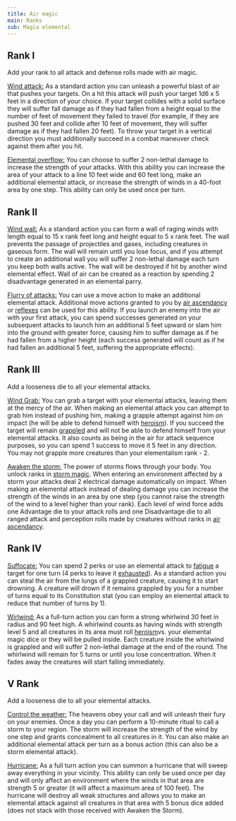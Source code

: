 ```yaml
---
title: Air magic
main: Ranks
sub: Magia elemental
---
```

## Rank I 

Add your rank to all attack and defense rolls made with air magic.

<u>Wind attack:</u> As a standard action you can unleash a powerful blast of air that pushes your targets. On a hit this attack will push your target 1d6 x 5 feet in a direction of your choice. If your target collides with a solid surface they will suffer fall damage as if they had fallen from a height equal to the number of feet of movement they failed to travel (for example, if they are pushed 30 feet and collide after 10 feet of movement, they will suffer damage as if they had fallen 20 feet). To throw your target in a vertical direction you must additionally succeed in a combat maneuver check against them after you hit.

<u>Elemental overflow:</u> You can choose to suffer 2 non-lethal damage to increase the strength of your attacks. With this ability you can increase the area of your attack to a line 10 feet wide and 60 feet long, make an additional elemental attack, or increase the strength of winds in a 40-foot area by one step. This ability can only be used once per turn.

## Rank II

<u>Wind wall:</u> As a standard action you can form a wall of raging winds with length equal to 15 x rank feet long and height equal to 5 x rank feet. The wall prevents the passage of projectiles and gases, including creatures in gaseous form. The wall will remain until you lose focus, and if you attempt to create an additional wall you will suffer 2 non-lethal damage each turn you keep both walls active. The wall will be destroyed if hit by another wind elemental effect. Wall of air can be created as a reaction by spending 2 disadvantage generated in an elemental parry.

<u>Flurry of attacks:</u> You can use a move action to make an additional elemental attack. Additional move actions granted to you by [air ascendancy](https://raldamain.com/rules/Rangos/Ascendencias/ascendencia%20de%20fuego.html) or [reflexes](https://raldamain.com/rules/Rangos/Combate/reflejos.html) can be used for this ability. If you launch an enemy into the air with your first attack, you can spend successes generated on your subsequent attacks to launch him an additional 5 feet upward or slam him into the ground with greater force, causing him to suffer damage as if he had fallen from a higher height (each success generated will count as if he had fallen an additional 5 feet, suffering the appropriate effects).

## Rank III 

Add a looseness die to all your elemental attacks. 

<u>Wind Grab:</u> You can grab a target with your elemental attacks, leaving them at the mercy of the air. When making an elemental attack you can attempt to grab him instead of pushing him, making a grapple attempt against him on impact (he will be able to defend himself with [heroism](https://raldamain.com/rules/Crear%20personajes/talentos.html#hero%C3%ADsmo-fue)). If you succeed the target will remain [grappled](https://raldamain.com/rules/Reglas%20principales/Efectos%20de%20estado.html#agarrada) and will not be able to defend himself from your elemental attacks. It also counts as being in the air for attack sequence purposes, so you can spend 1 success to move it 5 feet in any direction. You may not grapple more creatures than your elementalism rank - 2.

<u>Awaken the storm:</u> The power of storms flows through your body. You unlock ranks in [storm magic](https://raldamain.com/rules/Rangos/Elementalismo/magia%20de%20tormenta.html). When entering an environment affected by a storm your attacks deal 2 electrical damage automatically on impact. When making an elemental attack instead of dealing damage you can increase the strength of the winds in an area by one step (you cannot raise the strength of the wind to a level higher than your rank). Each level of wind force adds one Advantage die to your attack rolls and one Disadvantage die to all ranged attack and perception rolls made by creatures without ranks in [air ascendancy](https://raldamain.com/rules/Rangos/Ascendencias/ascendencia%20de%20aire.html).

## Rank IV 

<u>Suffocate:</u> You can spend 2 perks or use an elemental attack to [fatigue](https://raldamain.com/rules/Reglas%20principales/Efectos%20de%20estado.html#fatigada) a target for one turn (4 perks to leave it [exhausted](https://raldamain.com/rules/Reglas%20principales/Efectos%20de%20estado.html#exhausta)). As a standard action you can steal the air from the lungs of a grappled creature, causing it to start drowning. A creature will drown if it remains grappled by you for a number of turns equal to its Constitution stat (you can employ an elemental attack to reduce that number of turns by 1).

<u>Wirlwind:</u> As a full-turn action you can form a strong whirlwind 30 feet in radius and 90 feet high. A whirlwind counts as having winds with strength level 5 and all creatures in its area must roll [heroism](https://raldamain.com/rules/Crear%20personajes/talentos.html#hero%C3%ADsmo-fue)vs. your elemental magic dice or they will be pulled inside. Each creature inside the whirlwind is grappled and will suffer 2 non-lethal damage at the end of the round. The whirlwind will remain for 5 turns or until you lose concentration. When it fades away the creatures will start falling immediately.

## V Rank 

Add a looseness die to all your elemental attacks. 

<u>Control the weather:</u> The heavens obey your call and will unleash their fury on your enemies. Once a day you can perform a 10-minute ritual to call a storm to your region. The storm will increase the strength of the wind by one step and grants concealment to all creatures in it. You can also make an additional elemental attack per turn as a bonus action (this can also be a storm elemental attack). 

<u>Hurricane:</u> As a full turn action you can summon a hurricane that will sweep away everything in your vicinity. This ability can only be used once per day and will only affect an environment where the winds in that area are strength 5 or greater (it will affect a maximum area of 100 feet). The hurricane will destroy all weak structures and allows you to make an elemental attack against all creatures in that area with 5 bonus dice added (does not stack with those received with Awaken the Storm).